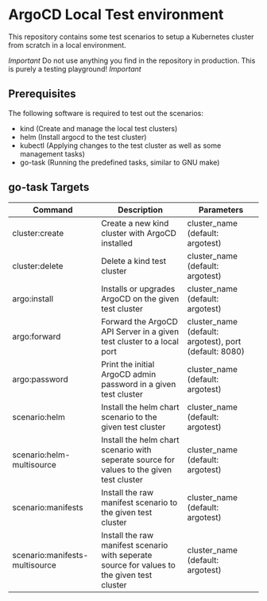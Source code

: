 # ArgoCD Local Test environment

This repository contains some test scenarios to setup a Kubernetes cluster from scratch in a local environment.

*Important*
Do not use anything you find in the repository in production. This is purely a testing playground!
*Important*

## Prerequisites

The following software is required to test out the scenarios:

* kind (Create and manage the local test clusters)
* helm (Install argocd to the test cluster)
* kubectl (Applying changes to the test cluster as well as some management tasks)
* go-task (Running the predefined tasks, similar to GNU make)

## go-task Targets

|Command|Description|Parameters|
|--|--|--|
|cluster:create|Create a new kind cluster with ArgoCD installed|cluster_name (default: argotest)|
|cluster:delete|Delete a kind test cluster|cluster_name (default: argotest)|
|argo:install|Installs or upgrades ArgoCD on the given test cluster|cluster_name (default: argotest)|
|argo:forward|Forward the ArgoCD API Server in a given test cluster to a local port|cluster_name (default: argotest), port (default: 8080)|
|argo:password|Print the initial ArgoCD admin password in a given test cluster|cluster_name (default: argotest)|
|scenario:helm|Install the helm chart scenario to the given test cluster|cluster_name (default: argotest)|
|scenario:helm-multisource|Install the helm chart scenario with seperate source for values to the given test cluster|cluster_name (default: argotest)|
|scenario:manifests|Install the raw manifest scenario to the given test cluster|cluster_name (default: argotest)|
|scenario:manifests-multisource|Install the raw manifest scenario with seperate source for values to the given test cluster|cluster_name (default: argotest)|
